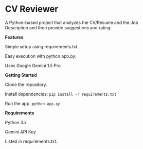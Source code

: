 # CV Reviewer

A Python-based project that analyzes the CV/Resume and the Job Description and then provide suggestions and rating.

**Features**

Simple setup using requirements.txt.

Easy execution with python app.py.

Uses Google Gemini 1.5 Pro

**Getting Started**

Clone the repository.

Install dependencies:
```pip install -r requirements.txt```

Run the app:
```python app.py```

**Requirements**

Python 3.x

Gemini API Key

Listed in requirements.txt.
